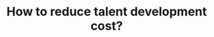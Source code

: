 ---
id: question-027
title: How to reduce talent development cost?
application: talent identification and career trajectory
dataTypes:
  - categorical-ordinal
questionType: predictive
dataExpertises:
  - discriminant-analysis
  - kohonen-feature-maps
  - multilayer-perceptron
dataMethods:
  - discriminant-analysis
  - kohonen-feature-maps
  - multilayer-perceptron
  - artificial-neural-network
themes:
  - sports-science
  - talent-identification-and-career-trajectory
taskSolvers:
  - predict-athletes-progression-trajectories
experts:
  - Paul Wu
  - Richi Nayak
references:
  - https://www.tandfonline.com/doi/abs/10.1080/02640414.2016.1192669?journalCode=rjsp20
---